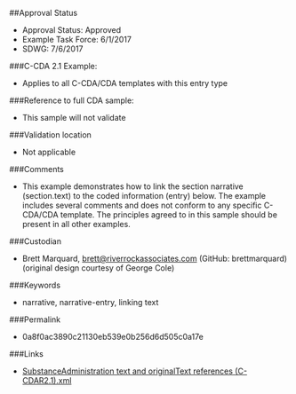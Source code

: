 ##Approval Status 

* Approval Status: Approved
* Example Task Force: 6/1/2017
* SDWG: 7/6/2017

###C-CDA 2.1 Example: 
* Applies to all C-CDA/CDA templates with this entry type

###Reference to full CDA sample:
* This sample will not validate

###Validation location
* Not applicable

###Comments
* This example demonstrates how to link the section narrative (section.text) to the coded information (entry) below. The example includes several comments and does not conform to any specific C-CDA/CDA template. The principles agreed to in this sample should be present in all other examples. 

###Custodian
* Brett Marquard, brett@riverrockassociates.com (GitHub: brettmarquard) (original design courtesy of George Cole)

###Keywords

* narrative, narrative-entry, linking text




###Permalink 

* 0a8f0ac3890c21130eb539e0b256d6d505c0a17e

###Links 

* [SubstanceAdministration text and originalText references (C-CDAR2.1).xml](https://github.com/HL7/C-CDA-Examples/tree/master/General/Narrative%20Reference%20-%20SubstanceAdministration/SubstanceAdministration%20text%20and%20originalText%20references%20%28C-CDAR2.1%29.xml)
